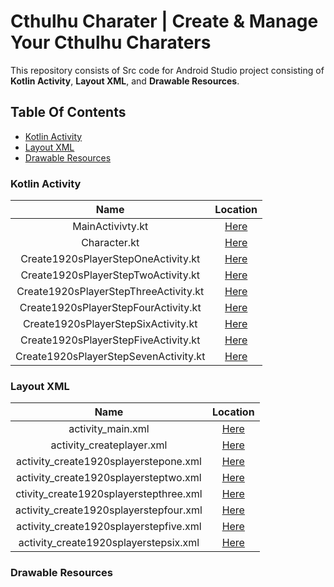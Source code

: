 # Cthulhu Charater | Create & Manage Your Cthulhu Charaters
This repository consists of Src code for Android Studio project consisting of **Kotlin Activity**, **Layout XML**, and **Drawable Resources**.
## Table Of Contents
* [Kotlin Activity](#kotlin-activity)
* [Layout XML](#layout-xml)
* [Drawable Resources](#drawable-resources)

### Kotlin Activity
|                  Name                 |                                         Location                                          |
| :-----------------------------------: | :---------------------------------------------------------------------------------------: | 
|           MainActivivty.kt            |            [Here](/src/main/java/com/example/cthulhucharacter/MainActivity.kt)            |               
|             Character.kt              |            [Here](/src/main/java/com/example/cthulhucharacter/Character.kt)               |
|  Create1920sPlayerStepOneActivity.kt  |  [Here](/src/main/java/com/example/cthulhucharacter/Create1920sPlayerStepOneActivity.kt)  |
|  Create1920sPlayerStepTwoActivity.kt  |  [Here](/src/main/java/com/example/cthulhucharacter/Create1920sPlayerStepTwoActivity.kt)  |
| Create1920sPlayerStepThreeActivity.kt | [Here](/src/main/java/com/example/cthulhucharacter/Create1920sPlayerStepThreeActivity.kt) |
| Create1920sPlayerStepFourActivity.kt  |  [Here](/src/main/java/com/example/cthulhucharacter/Create1920sPlayerStepFourActivity.kt) |
|  Create1920sPlayerStepSixActivity.kt  |  [Here](/src/main/java/com/example/cthulhucharacter/Create1920sPlayerStepSixActivity.kt)  |
| Create1920sPlayerStepFiveActivity.kt  | [Here](/src/main/java/com/example/cthulhucharacter/Create1920sPlayerStepFiveActivity.kt)  |
| Create1920sPlayerStepSevenActivity.kt | [Here](/src/main/java/com/example/cthulhucharacter/Create1920sPlayerStepSevenActivity.kt) |

### Layout XML 
|                  Name                   |                             Location                                |
| :-------------------------------------: | :-----------------------------------------------------------------: |
|            activity_main.xml            |             [Here](/src/main/res/layout/activity_main.xml)          |
|        activity_createplayer.xml        |       [Here](/src/main/res/layout/activity_createplayer.xml)        |
|  activity_create1920splayerstepone.xml  | [Here](/src/main/res/layout/activity_create1920splayerstepone.xml)  |
|  activity_create1920splayersteptwo.xml  | [Here](/src/main/res/layout/activity_create1920splayersteptwo.xml)  |
| ctivity_create1920splayerstepthree.xml  | [Here](/src/main/res/layout/ctivity_create1920splayerstepthree.xml) |
| activity_create1920splayerstepfour.xml  | [Here](/src/main/res/layout/activity_create1920splayerstepfour.xml) |
| activity_create1920splayerstepfive.xml  | [Here](/src/main/res/layout/activity_create1920splayerstepfive.xml) |
|  activity_create1920splayerstepsix.xml  | [Here](/src/main/res/layout/activity_create1920splayerstepsix.xml)  |

### Drawable Resources


